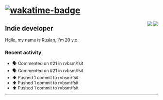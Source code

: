 # [![wakatime-badge]][wakatime-profile]

<img align="right" src="https://github-readme-stats.vercel.app/api?username=rvbsm&show_icons=true&count_private=true&include_all_commits=true&theme=dark"/>
<img align="right" src="https://github-profile-trophy.vercel.app/?username=rvbsm&theme=darkhub&margin-w=9&column=4&title=Commits,Issues,PullRequest,Stars"/>

## Indie developer

Hello, my name is Ruslan, I'm 20 y.o.

### Recent activity

* 🗣 Commented on #21 in rvbsm/fsit
* 🗣 Commented on #21 in rvbsm/fsit
* ⬆️ Pushed 1 commit to rvbsm/fsit
* ⬆️ Pushed 1 commit to rvbsm/fsit
* ⬆️ Pushed 1 commit to rvbsm/fsit

---

<!-- variables -->
[wakatime-badge]: https://wakatime.com/badge/user/ca55f4a1-d151-444b-806b-5cd1ffecec4a.svg
[wakatime-profile]: http://wakatime.com/@rvbsm
